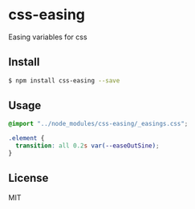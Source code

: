 # css-easing
Easing variables for css

## Install

```bash
$ npm install css-easing --save
```

## Usage

```css
@import "../node_modules/css-easing/_easings.css";

.element {
  transition: all 0.2s var(--easeOutSine);
}
```

## License

MIT